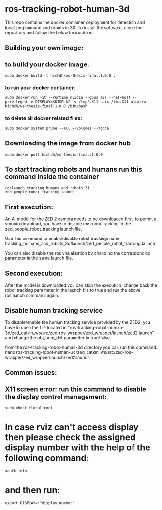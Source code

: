 # ros-tracking-robot-human-3d 

This repo contains the docker container deployment for detection and localizing humand and robots in 3D. 
To install the software, clone the repository and follow the below instructions: 
## Building your own image: 

## to build your docker image: 

	sudo docker build -t hichdh/ws-thesis-final:1.0.0 .
	
### to run your docker container:

	sudo docker run -it --runtime nvidia --gpus all --net=host --privileged -e DISPLAY=$DISPLAY -v /tmp/.X11-unix:/tmp.X11-unix:rw hichdh/ws-thesis-final:1.0.0 /bin/bash

### to delete all docker related files: 

	sudo docker system prune --all --volumes --force

## Downloading the image from docker hub  

	sudo docker pull hichdh/ws-thesis-final:1.0.0
	
## To start tracking robots and humans run this command inside the container    
	
	roslaunch tracking_humans_and_robots_3d zed_people_robot_tracking.launch 

## First execution: 

An AI model for the ZED 2 camera needs to be downloaded first. to permit a smooth download, you have to disable the robot tracking in the zed_people_robot_tracking launch file. 

Use this command to enable/disable robot tracking: 
nano tracking_humans_and_robots_3d/launch/zed_people_robot_tracking.launch

You can also disable the ros visualisation by changing the corresponding parameter in the same launch file. 


## Second execution: 

After the model is downloaded you can stop the execution, change back the robot tracking parameter in the launch file to true and run the above roslaunch command again. 

## Disable human tracking service

To disable/enable the human tracking service provided by the ZED2, you have to open the file located in "ros-tracking-robot-human-3d/zed_catkin_ws/src/zed-ros-wrapper/zed_wrapper/launch/zed2.launch" and change the obj_hum_det parameter to true/false. 

from the ros-tracking-robot-human-3d directory you can run this command: nano ros-tracking-robot-human-3d/zed_catkin_ws/src/zed-ros-wrapper/zed_wrapper/launch/zed2.launch

## Common issues: 
## X11 screen error: run this command to disable the display control management:
	
	sudo xhost +local:root

# In case rviz can't access display then please check the assigned display number with the help of the following command: 
	
	xauth info 

# and then run:

	export DISPLAY=:"display_number"

